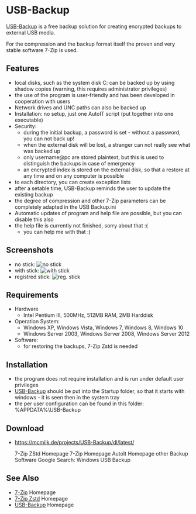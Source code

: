 
USB-Backup
==========


[USB-Backup] is a free backup solution for creating encrypted backups to
external USB media.

For the compression and the backup format itself the proven and very stable
software 7-Zip is used.


## Features

- local disks, such as the system disk C: can be backed up by using shadow
  copies (warning, this requires administrator privileges)
- the use of the program is user-friendly and has been developed in
  cooperation with users
- Network drives and UNC paths can also be backed up
- Installation: no setup, just one AutoIT script (put together into one
  executable)
- Security:
  - during the initial backup, a password is set - without a password, you can
    not back up!
  - when the external disk will be lost, a stranger can not really see what
    was backed up
  - only username@pc are stored plaintext, but this is used to distinguish the
    backups in case of emergency
  - an encrypted index is stored on the external disk, so that a restore at
    any time and on any computer is possible
- to each directory, you can create exception lists
- after a setable time, USB-Backup reminds the user to update the existing
  backup
- the degree of compression and other 7-Zip parameters can be completely
  adapted in the USB Backup.ini
- Automatic updates of program and help file are possible, but you can disable
  this also
- the help file is currently not finished, sorry about that :(
  - you can help me with that :)


## Screenshots

- no stick: ![no stick](http://mcmilk.de/projects/USB-Backup/t_stick_no.png)
- with stick: ![with stick](http://mcmilk.de/projects/USB-Backup/t_stick_yes.png)
- registred stick: ![reg. stick](http://mcmilk.de/projects/USB-Backup/t_stick_reg.png)


## Requirements

- Hardware
  - Intel Pentium III, 500MHz, 512MB RAM, 2MB Harddisk
- Operation System:
  - Windows XP, Windows Vista, Windows 7, Windows 8, Windows 10
  - Windows Server 2003, Windows Server 2008, Windows Server 2012
- Software:
  - for restoring the backups, 7-Zip Zstd is needed


## Installation

- the program does not require installation and is run under default user
  privileges
- [USB-Backup] should be put into the Startup folder, so that it starts with
  windows - it is seen then in the system tray
- the per user configuration can be found in this folder: %APPDATA%\USB-Backup


## Download

- https://mcmilk.de/projects/USB-Backup/dl/latest/

    7-Zip ZStd Homepage
    7-Zip Homepage
    AutoIt Homepage
    other Backup Software
    Google Search: Windows USB Backup 

## See Also

- [7-Zip] Homepage
- [7-Zip Zstd] Homepage
- [USB-Backup] Homepage


[7-Zip]: http://www.7-zip.org/
[7-Zip Zstd]: https://github.com/mcmilk/7-Zip-Zstd
[USB-Backup]: https://github.com/mcmilk/USB-Backup
